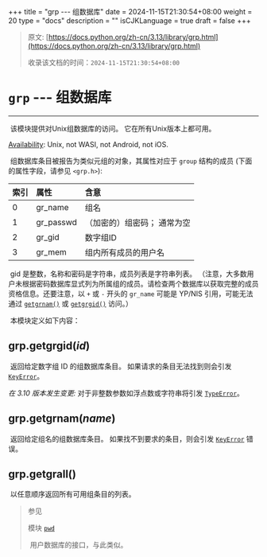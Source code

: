+++
title = "grp --- 组数据库"
date = 2024-11-15T21:30:54+08:00
weight = 20
type = "docs"
description = ""
isCJKLanguage = true
draft = false
+++

> 原文: [https://docs.python.org/zh-cn/3.13/library/grp.html](https://docs.python.org/zh-cn/3.13/library/grp.html)
>
> 收录该文档的时间：`2024-11-15T21:30:54+08:00`

# `grp` --- 组数据库

------

​	该模块提供对Unix组数据库的访问。 它在所有Unix版本上都可用。

[Availability](https://docs.python.org/zh-cn/3.13/library/intro.html#availability): Unix, not WASI, not Android, not iOS.

​	组数据库条目被报告为类似元组的对象，其属性对应于 `group` 结构的成员 (下面的属性字段，请参见 `<grp.h>`):

| 索引 | 属性      | 含意                        |
| :--- | :-------- | :-------------------------- |
| 0    | gr_name   | 组名                        |
| 1    | gr_passwd | （加密的）组密码； 通常为空 |
| 2    | gr_gid    | 数字组ID                    |
| 3    | gr_mem    | 组内所有成员的用户名        |

​	gid 是整数，名称和密码是字符串，成员列表是字符串列表。 （注意，大多数用户未根据密码数据库显式列为所属组的成员。请检查两个数据库以获取完整的成员资格信息。还要注意，以 `+` 或 `-` 开头的 `gr_name` 可能是 YP/NIS 引用，可能无法通过 [`getgrnam()`](https://docs.python.org/zh-cn/3.13/library/grp.html#grp.getgrnam) 或 [`getgrgid()`](https://docs.python.org/zh-cn/3.13/library/grp.html#grp.getgrgid) 访问。）

​	本模块定义如下内容：

## grp.**getgrgid**(*id*)

​	返回给定数字组 ID 的组数据库条目。 如果请求的条目无法找到则会引发 [`KeyError`](https://docs.python.org/zh-cn/3.13/library/exceptions.html#KeyError)。

*在 3.10 版本发生变更:* 对于非整数参数如浮点数或字符串将引发 [`TypeError`](https://docs.python.org/zh-cn/3.13/library/exceptions.html#TypeError)。

## grp.**getgrnam**(*name*)

​	返回给定组名的组数据库条目。 如果找不到要求的条目，则会引发 [`KeyError`](https://docs.python.org/zh-cn/3.13/library/exceptions.html#KeyError) 错误。

## grp.**getgrall**()

​	以任意顺序返回所有可用组条目的列表。

> 参见
>
> 模块 [`pwd`](https://docs.python.org/zh-cn/3.13/library/pwd.html#module-pwd)
>
> ​	用户数据库的接口，与此类似。
